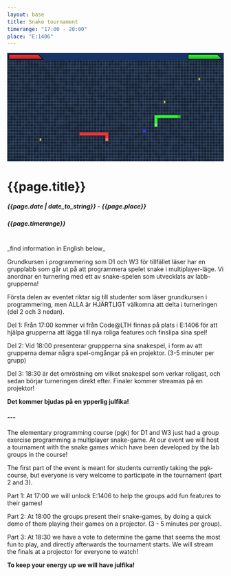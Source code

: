 ```yaml
---
layout: base
title: Snake tournament
timerange: "17:00 - 20:00"
place: "E:1406"
---
```

<div id="flex-container">
<img id="thumbnail-img" src="/assets/images/2019/snake_event_banner.jpg" />
<div  style="display:block;text-align:left">
<h1 class="event-title">{{page.title}}</h1>
<h5>{{page.date | date_to_string}} - {{page.place}}</h5>
<h5>{{page.timerange}}</h5>
</div>
</div>
<div style="clear:both;"></div>

<br>
_find information in English below_

<br>

Grundkursen i programmering som D1 och W3 för tillfället läser har en grupplabb som går ut på att programmera spelet snake i multiplayer-läge. Vi anordnar en turnering med ett av snake-spelen som utvecklats av labb-grupperna!

Första delen av eventet riktar sig till studenter som läser grundkursen i programmering, men ALLA är HJÄRTLIGT välkomna att delta i turneringen (del 2 och 3 nedan).

Del 1: Från 17:00 kommer vi från Code@LTH finnas på plats i E:1406 för att hjälpa grupperna att lägga till nya roliga features och finslipa sina spel!

Del 2: Vid 18:00 presenterar gruppperna sina snakespel, i form av att grupperna demar några spel-omgångar på en projektor. (3-5 minuter per grupp)

Del 3: 18:30 är det omröstning om vilket snakespel som verkar roligast, och sedan börjar turneringen direkt efter. Finaler kommer streamas på en projektor!

**Det kommer bjudas på en ypperlig julfika!**

#### ---

The elementary programming course (pgk) for D1 and W3 just had a group exercise programming a multiplayer snake-game. At our event we will host a tournament with the snake games which have been developed by the lab groups in the course!

The first part of the event is meant for students currently taking the pgk-course, but everyone is very welcome to participate in the tournament (part 2 and 3).

Part 1: At 17:00 we will unlock E:1406 to help the groups add fun features to their games!

Part 2: At 18:00 the groups present their snake-games, by doing a quick demo of them playing their games on a projector. (3 - 5 minutes per group).

Part 3: At 18:30 we have a vote to determine the game that seems the most fun to play, and directly afterwards the tournament starts. We will stream the finals at a projector for everyone to watch!

**To keep your energy up we will have julfika!**

